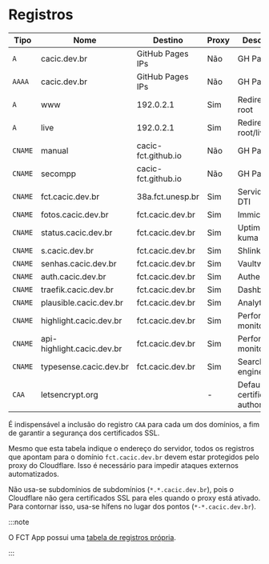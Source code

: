 # Registros

| Tipo    | Nome                       | Destino             | Proxy | Descrição                     |
| ------- | -------------------------- | ------------------- | ----- | ----------------------------- |
| `A`     | cacic.dev.br               | GitHub Pages IPs    | Não   | GH Pages                      |
| `AAAA`  | cacic.dev.br               | GitHub Pages IPs    | Não   | GH Pages                      |
| `A`     | www                        | 192.0.2.1           | Sim   | Redirect to root              |
| `A`     | live                       | 192.0.2.1           | Sim   | Redirect to root/live         |
| `CNAME` | manual                     | cacic-fct.github.io | Não   | GH Pages                      |
| `CNAME` | secompp                    | cacic-fct.github.io | Não   | GH Pages                      |
| `CNAME` | fct.cacic.dev.br           | 38a.fct.unesp.br    | Sim   | Servidor da DTI               |
| `CNAME` | fotos.cacic.dev.br         | fct.cacic.dev.br    | Sim   | Immich                        |
| `CNAME` | status.cacic.dev.br        | fct.cacic.dev.br    | Sim   | Uptime kuma                   |
| `CNAME` | s.cacic.dev.br             | fct.cacic.dev.br    | Sim   | Shlink                        |
| `CNAME` | senhas.cacic.dev.br        | fct.cacic.dev.br    | Sim   | Vaultwarden                   |
| `CNAME` | auth.cacic.dev.br          | fct.cacic.dev.br    | Sim   | Authentik                     |
| `CNAME` | traefik.cacic.dev.br       | fct.cacic.dev.br    | Sim   | Dashboard                     |
| `CNAME` | plausible.cacic.dev.br     | fct.cacic.dev.br    | Sim   | Analytics                     |
| `CNAME` | highlight.cacic.dev.br     | fct.cacic.dev.br    | Sim   | Performance monitoring        |
| `CNAME` | api-highlight.cacic.dev.br | fct.cacic.dev.br    | Sim   | Performance monitoring        |
| `CNAME` | typesense.cacic.dev.br     | fct.cacic.dev.br    | Sim   | Search engine                 |
| `CAA`   | letsencrypt.org            |                     | -     | Default certificate authority |

É indispensável a inclusão do registro `CAA` para cada um dos domínios, a fim de garantir a segurança dos certificados SSL.

Mesmo que esta tabela indique o endereço do servidor, todos os registros que apontam para o domínio `fct.cacic.dev.br` devem estar protegidos pelo proxy do Cloudflare. Isso é necessário para impedir ataques externos automatizados.

Não usa-se subdomínios de subdomínios (`*.*.cacic.dev.br`), pois o Cloudflare não gera certificados SSL para eles quando o proxy está ativado.  
Para contornar isso, usa-se hífens no lugar dos pontos (`*-*.cacic.dev.br`).

:::note

O FCT App possui uma [tabela de registros própria](https://docs.fctapp.cacic.dev.br/devops/infraestrutura/rede/dns/).

:::
